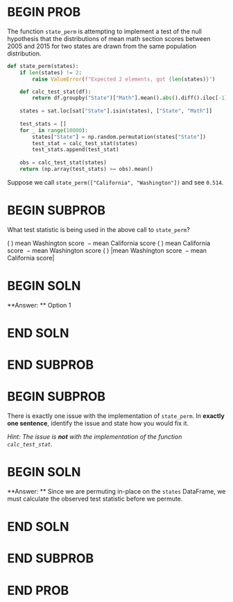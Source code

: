 # BEGIN PROB
The function `state_perm` is attempting to implement a test of the null hypothesis that the distributions of mean math section scores between 2005 and 2015 for two states are drawn from the same population distribution.

```py
def state_perm(states):
    if len(states) != 2:
        raise ValueError(f"Expected 2 elements, got {len(states)}")

    def calc_test_stat(df):
        return df.groupby("State")["Math"].mean().abs().diff().iloc[-1]
    
    states = sat.loc[sat["State"].isin(states), ["State", "Math"]]
    
    test_stats = []
    for _ in range(10000):
        states["State"] = np.random.permutation(states["State"])
        test_stat = calc_test_stat(states)
        test_stats.append(test_stat)
        
    obs = calc_test_stat(states)
    return (np.array(test_stats) >= obs).mean()
```

Suppose we call `state_perm(["California", "Washington"])` and see `0.514`.

# BEGIN SUBPROB
What test statistic is being used in the above call to `state_perm`?

( ) $\text{mean Washington score } - \text{mean California score}$
( ) $\text{mean California score } - \text{mean Washington score}$
( ) $\big|\text{mean Washington score } - \text{mean California score} \big|$
    
# BEGIN SOLN
**Answer: ** Option 1

# END SOLN

# END SUBPROB

# BEGIN SUBPROB
There is exactly one issue with the implementation of `state_perm`. In **exactly one sentence**, identify the issue and state how you would fix it.

*Hint: The issue is **not** with the implementation of the function `calc_test_stat`.*

# BEGIN SOLN

**Answer: ** Since we are permuting in-place on the `states` DataFrame, we must calculate the observed test statistic before we permute.

# END SOLN
    
# END SUBPROB

# END PROB